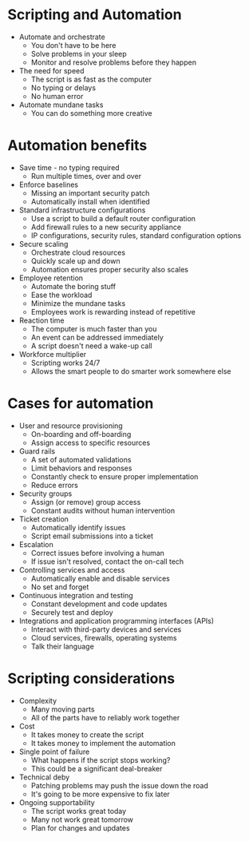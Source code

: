 # Scripting and Automation
- Automate and orchestrate
	- You don't have to be here
	- Solve problems in your sleep
	- Monitor and resolve problems before they happen
- The need for speed
	- The script is as fast as the computer
	- No typing or delays
	- No human error
- Automate mundane tasks
	- You can do something more creative
# Automation benefits
- Save time - no typing required
	- Run multiple times, over and over
- Enforce baselines
	- Missing an important security patch
	- Automatically install when identified
- Standard infrastructure configurations
	- Use a script to build a default router configuration
	- Add firewall rules to a new security appliance
	- IP configurations, security rules, standard configuration options
- Secure scaling
	- Orchestrate cloud resources
	- Quickly scale up and down
	- Automation ensures proper security also scales
- Employee retention
	- Automate the boring stuff
	- Ease the workload
	- Minimize the mundane tasks
	- Employees work is rewarding instead of repetitive
- Reaction time
	- The computer is much faster than you
	- An event can be addressed immediately
	- A script doesn't need a wake-up call
- Workforce multiplier
	- Scripting works 24/7
	- Allows the smart people to do smarter work somewhere else
# Cases for automation
- User and resource provisioning
	- On-boarding and off-boarding
	- Assign access to specific resources
- Guard rails
	- A set of automated validations
	- Limit behaviors and responses
	- Constantly check to ensure proper implementation
	- Reduce errors
- Security groups
	- Assign (or remove) group access
	- Constant audits without human intervention
- Ticket creation
	- Automatically identify issues
	- Script email submissions into a ticket
- Escalation
	- Correct issues before involving a human
	- If issue isn't resolved, contact the on-call tech
- Controlling services and access
	- Automatically enable and disable services
	- No set and forget
- Continuous integration and testing
	- Constant development and code updates
	- Securely test and deploy
- Integrations and application programming interfaces (APIs)
	- Interact with third-party devices and services
	- Cloud services, firewalls, operating systems
	- Talk their language
# Scripting considerations
- Complexity
	- Many moving parts
	- All of the parts have to reliably work together
- Cost
	- It takes money to create the script
	- It takes money to implement the automation
- Single point of failure
	- What happens if the script stops working?
	- This could be a significant deal-breaker
- Technical deby
	- Patching problems may push the issue down the road
	- It's going to be more expensive to fix later
- Ongoing supportability
	- The script works great today
	- Many not work great tomorrow
	- Plan for changes and updates